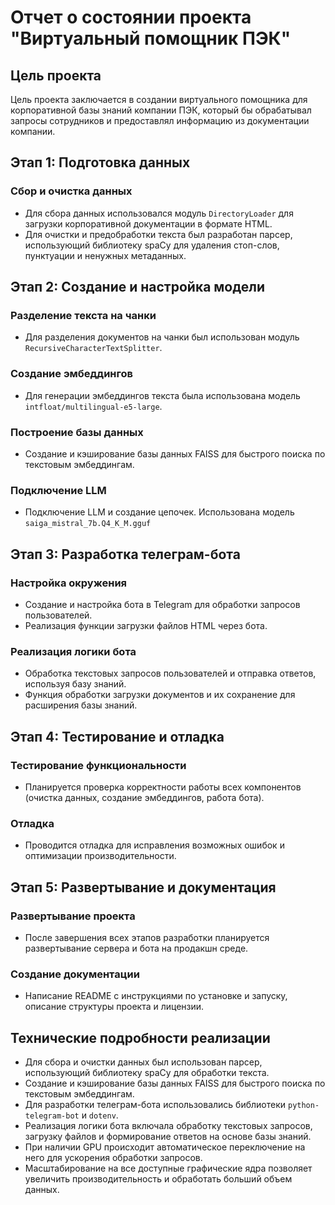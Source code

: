 # Отчет о состоянии проекта "Виртуальный помощник ПЭК"

## Цель проекта

Цель проекта заключается в создании виртуального помощника для корпоративной базы знаний компании ПЭК, который бы обрабатывал запросы сотрудников и предоставлял информацию из документации компании.

## Этап 1: Подготовка данных

### Сбор и очистка данных
- Для сбора данных использовался модуль `DirectoryLoader` для загрузки корпоративной документации в формате HTML.
- Для очистки и предобработки текста был разработан парсер, использующий библиотеку spaCy для удаления стоп-слов, пунктуации и ненужных метаданных.

## Этап 2: Создание и настройка модели

### Разделение текста на чанки
- Для разделения документов на чанки был использован модуль `RecursiveCharacterTextSplitter`.

### Создание эмбеддингов
- Для генерации эмбеддингов текста была использована модель `intfloat/multilingual-e5-large`.

### Построение базы данных
- Создание и кэширование базы данных FAISS для быстрого поиска по текстовым эмбеддингам.

### Подключение LLM
- Подключение LLM и создание цепочек. Использована модель `saiga_mistral_7b.Q4_K_M.gguf`

## Этап 3: Разработка телеграм-бота

### Настройка окружения
- Создание и настройка бота в Telegram для обработки запросов пользователей.
- Реализация функции загрузки файлов HTML через бота.

### Реализация логики бота
- Обработка текстовых запросов пользователей и отправка ответов, используя базу знаний.
- Функция обработки загрузки документов и их сохранение для расширения базы знаний.

## Этап 4: Тестирование и отладка

### Тестирование функциональности
- Планируется проверка корректности работы всех компонентов (очистка данных, создание эмбеддингов, работа бота).

### Отладка
- Проводится отладка для исправления возможных ошибок и оптимизации производительности.

## Этап 5: Развертывание и документация

### Развертывание проекта
- После завершения всех этапов разработки планируется развертывание сервера и бота на продакшн среде.

### Создание документации
- Написание README с инструкциями по установке и запуску, описание структуры проекта и лицензии.

## Технические подробности реализации

- Для сбора и очистки данных был использован парсер, использующий библиотеку spaCy для обработки текста.
- Создание и кэширование базы данных FAISS для быстрого поиска по текстовым эмбеддингам.
- Для разработки телеграм-бота использовались библиотеки `python-telegram-bot` и `dotenv`.
- Реализация логики бота включала обработку текстовых запросов, загрузку файлов и формирование ответов на основе базы знаний.
- При наличии GPU происходит автоматическое переключение на него для ускорения обработки запросов.
- Масштабирование на все доступные графические ядра позволяет увеличить производительность и обработать больший объем данных.


